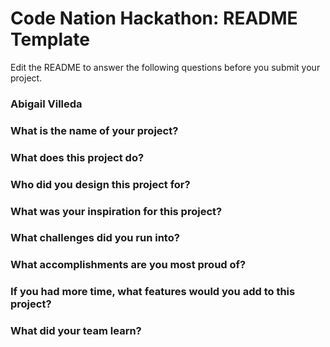 # Code Nation Hackathon: README Template

Edit the README to answer the following questions before you submit your project.

### Abigail Villeda 

### What is the name of your project?    

### What does this project do?

### Who did you design this project for?

### What was your inspiration for this project?

### What challenges did you run into?

### What accomplishments are you most proud of?

### If you had more time, what features would you add to this project?

### What did your team learn?
